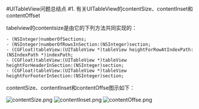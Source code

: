 #UITableView问题总结点
#1. 有关UITableView的contentSize、contentInset和contentOffset

tabelview的contentsize是由它的下列方法共同实现的：

```
- (NSInteger)numberOfSections;
- (NSInteger)numberOfRowsInSection:(NSInteger)section;
- (CGFloat)tableView:(UITableView *)tableView heightForRowAtIndexPath:(NSIndexPath *)indexPath;
- (CGFloat)tableView:(UITableView *)tableView heightForHeaderInSection:(NSInteger)section;
- (CGFloat)tableView:(UITableView *)tableView heightForFooterInSection:(NSInteger)section;
```
contentSize、contentInset和contentOffse图示如下：

![contentSize.png](http://img.blog.csdn.net/20130613195037125)
![contentInset.png](http://img.blog.csdn.net/20130613195127390)
![contentOffse.png](http://img.blog.csdn.net/20130613195740546)

